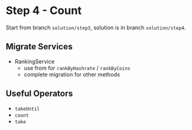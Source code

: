 # Step 4 - Count
Start from branch `solution/step3`, solution is in branch `solution/step4`.

## Migrate Services
 - RankingService
    - use from for `rankByHashrate` / `rankByCoins`
    - complete migration for other methods

## Useful Operators
 - `takeUntil`
 - `count`
 - `take`